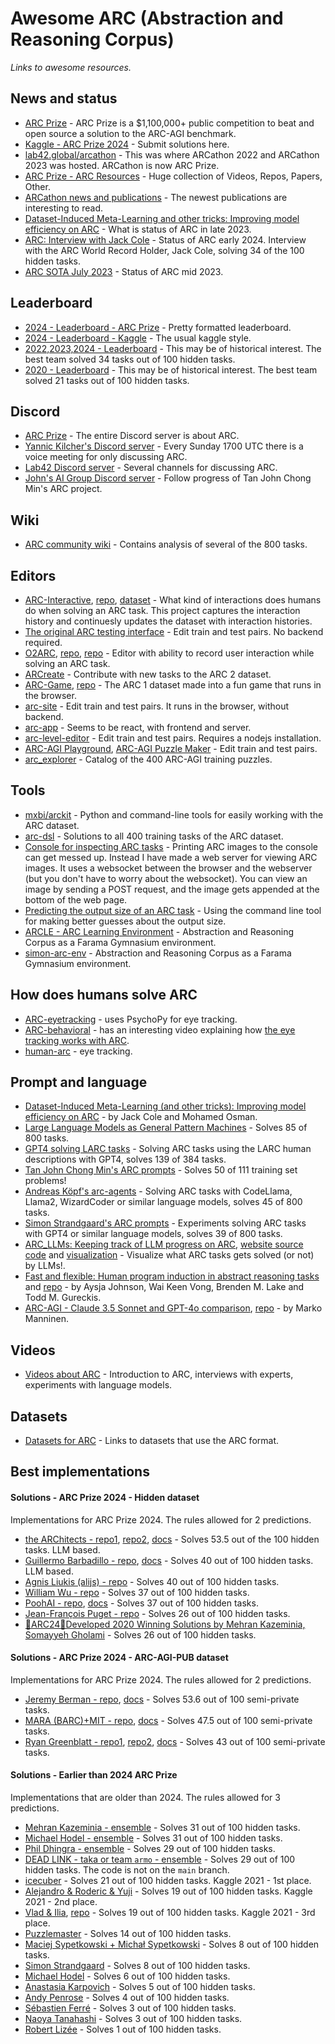# Awesome ARC (Abstraction and Reasoning Corpus)

*Links to awesome resources.* 

## News and status

* [ARC Prize](https://arcprize.org/) - ARC Prize is a $1,100,000+ public competition to beat and open source a solution to the ARC-AGI benchmark.
* [Kaggle - ARC Prize 2024](https://www.kaggle.com/competitions/arc-prize-2024) - Submit solutions here.
* [lab42.global/arcathon](https://lab42.global/arcathon/) - This was where ARCathon 2022 and ARCathon 2023 was hosted. ARCathon is now ARC Prize.
* [ARC Prize - ARC Resources](https://docs.google.com/spreadsheets/d/1fR4cgjY1kNKN_dxiidBQbyT6Gv7_Ko7daKOjlYojwTY/edit?gid=658867951#gid=658867951) - Huge collection of Videos, Repos, Papers, Other.
* [ARCathon news and publications](https://lab42.global/arcathon/updates/) - The newest publications are interesting to read.
* [Dataset-Induced Meta-Learning and other tricks: Improving model efficiency on ARC](https://lab42.global/community-post-model-efficiency/) - What is status of ARC in late 2023.
* [ARC: Interview with Jack Cole](https://lab42.global/community-interview-jack-cole/) - Status of ARC early 2024. Interview with the ARC World Record Holder, Jack Cole, solving 34 of the 100 hidden tasks.
* [ARC SOTA July 2023](https://lab42.global/community-2023-july-arc-sota/) - Status of ARC mid 2023.

## Leaderboard

* [2024 - Leaderboard - ARC Prize](https://arcprize.org/leaderboard) - Pretty formatted leaderboard.
* [2024 - Leaderboard - Kaggle](https://www.kaggle.com/competitions/arc-prize-2024/leaderboard) - The usual kaggle style. 
* [2022,2023,2024 - Leaderboard](https://lab42.global/arcathon/leaderboard/) - This may be of historical interest. The best team solved 34 tasks out of 100 hidden tasks. 
* [2020 - Leaderboard](https://www.kaggle.com/competitions/abstraction-and-reasoning-challenge/leaderboard) - This may be of historical interest. The best team solved 21 tasks out of 100 hidden tasks.

## Discord

* [ARC Prize](https://discord.gg/9b77dPAmcA) - The entire Discord server is about ARC.
* [Yannic Kilcher's Discord server](https://ykilcher.com/discord) - Every Sunday 1700 UTC there is a voice meeting for only discussing ARC.
* [Lab42 Discord server](https://discord.gg/waRCYPEc6C) - Several channels for discussing ARC.
* [John's AI Group Discord server](https://discord.gg/bzp87AHJy5) - Follow progress of Tan John Chong Min's ARC project.


## Wiki

* [ARC community wiki](https://github.com/arc-community/arc/wiki) - Contains analysis of several of the 800 tasks.


## Editors

* [ARC-Interactive](https://neoneye.github.io/arc/), [repo](https://github.com/neoneye/ARC-Interactive), [dataset](https://github.com/neoneye/ARC-Interactive-History-Dataset) - What kind of interactions does humans do when solving an ARC task. This project captures the interaction history and continuesly updates the dataset with interaction histories.
* [The original ARC testing interface](https://github.com/fchollet/ARC-AGI/tree/master/apps) - Edit train and test pairs. No backend required.
* [O2ARC](https://o2arc.com/), [repo](https://github.com/GIST-DSLab/O2ARC_V2), [repo](https://github.com/KSB21ST/MINI-ARC/) - Editor with ability to record user interaction while solving an ARC task.
* [ARCreate](https://arc-editor.lab42.global/) - Contribute with new tasks to the ARC 2 dataset.
* [ARC-Game](https://volotat.github.io/ARC-Game/), [repo](https://github.com/volotat/ARC-Game) - The ARC 1 dataset made into a fun game that runs in the browser.
* [arc-site](https://github.com/victorvikram/arc-site) - Edit train and test pairs. It runs in the browser, without backend.
* [arc-app](https://github.com/victorvikram/arc-app) - Seems to be react, with frontend and server.
* [arc-level-editor](https://github.com/arc-community/arc-level-editor) - Edit train and test pairs. Requires a nodejs installation.
* [ARC-AGI Playground](https://arcplayground.com/), [ARC-AGI Puzzle Maker](https://arc-agi-puzzle-maker.vercel.app/) - Edit train and test pairs.
* [arc_explorer](https://lewish.io/arc-explorer/) - Catalog of the 400 ARC-AGI training puzzles.


## Tools

* [mxbi/arckit](https://github.com/mxbi/arckit) - Python and command-line tools for easily working with the ARC dataset.
* [arc-dsl](https://github.com/michaelhodel/arc-dsl) - Solutions to all 400 training tasks of the ARC dataset.
* [Console for inspecting ARC tasks](https://github.com/neoneye/arc-console) - Printing ARC images to the console can get messed up. Instead I have made a web server for viewing ARC images. It uses a websocket between the browser and the webserver (but you don't have to worry about the websocket). You can view an image by sending a POST request, and the image gets appended at the bottom of the web page.
* [Predicting the output size of an ARC task](https://github.com/neoneye/arc-output-size) - Using the command line tool for making better guesses about the output size.
* [ARCLE - ARC Learning Environment](https://github.com/ConfeitoHS/arcle) - Abstraction and Reasoning Corpus as a Farama Gymnasium environment.
* [simon-arc-env](https://github.com/neoneye/simon-arc-env) - Abstraction and Reasoning Corpus as a Farama Gymnasium environment.

## How does humans solve ARC

* [ARC-eyetracking](https://github.com/lbakst/ARC-eyetracking) - uses PsychoPy for eye tracking.
* [ARC-behavioral](https://github.com/ahn-cj/ARC-behavioral) - has an interesting video explaining how [the eye tracking works with ARC](https://github.com/ahn-cj/ARC-behavioral/blob/main/demo/training/mturk_tutorial.mov).
* [human-arc](https://github.com/MichaelPascale/human-arc) - eye tracking.

## Prompt and language

* [Dataset-Induced Meta-Learning (and other tricks): Improving model efficiency on ARC](https://lab42.global/community-post-model-efficiency/) - by 
Jack Cole and Mohamed Osman.
* [Large Language Models as General Pattern Machines](https://general-pattern-machines.github.io/) - Solves 85 of 800 tasks.
* [GPT4 solving LARC tasks](https://github.com/evanthebouncy/larc_gpt4) - Solving ARC tasks using the LARC human descriptions with GPT4, solves 139 of 384 tasks.
* [Tan John Chong Min's ARC prompts](https://github.com/tanchongmin/ARC-Challenge) - Solves 50 of 111 training set problems!
* [Andreas Köpf's arc-agents](https://github.com/andreaskoepf/arc-agents) - Solving ARC tasks with CodeLlama, Llama2, WizardCoder or similar language models, solves 45 of 800 tasks.
* [Simon Strandgaard's ARC prompts](https://github.com/neoneye/arc-prompt) - Experiments solving ARC tasks with GPT4 or similar language models, solves 39 of 800 tasks.
* [ARC_LLMs: Keeping track of LLM progress on ARC](https://github.com/alxndrTL/ARC_LLMs), [website source code](https://github.com/alxndrTL/alxndrTL.github.io/tree/master/ARC) and [visualization](https://alxndrtl.github.io/ARC/) - Visualize what ARC tasks gets solved (or not) by LLMs!.
* [Fast and flexible: Human program induction in abstract reasoning tasks](https://arc-visualizations.github.io/) and [repo](https://github.com/arc-visualizations/arc-visualizations.github.io) - by Aysja Johnson, Wai Keen Vong, Brenden M. Lake and Todd M. Gureckis.
* [ARC-AGI - Claude 3.5 Sonnet and GPT-4o comparison](https://mesokosmos.notion.site/ARC-AGI-Claude-3-5-Sonnet-and-GPT-4o-comparison-1d90907ca1784832a0acc315882b1dc2), [repo](https://github.com/markomanninen/ARC-AGI/tree/master/test) - by Marko Manninen.


## Videos

* [Videos about ARC](https://github.com/neoneye/arc-notes/tree/main/videos%20about%20arc) - Introduction to ARC, interviews with experts, experiments with language models.


## Datasets

* [Datasets for ARC](https://github.com/neoneye/arc-notes/tree/main/datasets) - Links to datasets that use the ARC format.

## Best implementations

#### Solutions - ARC Prize 2024 - Hidden dataset

Implementations for ARC Prize 2024. The rules allowed for 2 predictions.

* [the ARChitects - repo1](https://github.com/da-fr/arc-prize-2024/tree/main), [repo2](https://www.kaggle.com/code/gregkamradt/arc-prize-v8/notebook?scriptVersionId=211457842), [docs](https://github.com/da-fr/arc-prize-2024/blob/main/the_architects.pdf) - Solves 53.5 out of the 100 hidden tasks. LLM based.
* [Guillermo Barbadillo - repo](https://github.com/ironbar/arc24), [docs](https://ironbar.github.io/arc24/05_Solution_Summary/) - Solves 40 out of 100 hidden tasks. LLM based.
* [Agnis Liukis (alijs) - repo](https://www.kaggle.com/code/gregkamradt/arc-prize-2024-solution-4th-place-score-40-811b72) - Solves 40 out of 100 hidden tasks.
* [William Wu - repo](https://www.kaggle.com/code/gregkamradt/small-sample-arc24) - Solves 37 out of 100 hidden tasks.
* [PoohAI - repo](https://www.kaggle.com/code/gregkamradt/arc-prize-2024-8th-place-solution), [docs](https://drive.google.com/file/d/1kTom9M54LVfLbPDQHpGgfUs3y1IYIpy2/view) - Solves 37 out of 100 hidden tasks.
* [Jean-François Puget - repo](https://github.com/jfpuget/ARC-AGI-Challenge-2024) - Solves 26 out of 100 hidden tasks.
* [🧮ARC24🧠Developed 2020 Winning Solutions by Mehran Kazeminia, Somayyeh Gholami](https://www.kaggle.com/code/mehrankazeminia/3-arc24-developed-2020-winning-solutions) - Solves 26 out of 100 hidden tasks.

#### Solutions - ARC Prize 2024 - ARC-AGI-PUB dataset

Implementations for ARC Prize 2024. The rules allowed for 2 predictions.

* [Jeremy Berman - repo](https://www.kaggle.com/code/jerber/jeremy-arc), [docs](https://jeremyberman.substack.com/p/how-i-got-a-record-536-on-arc-agi) - Solves 53.6 out of 100 semi-private tasks.
* [MARA (BARC)+MIT - repo](https://www.kaggle.com/code/ekinakyurek/my-sub?scriptVersionId=205863014), [docs](https://ekinakyurek.github.io/papers/ttt.pdf) - Solves 47.5 out of 100 semi-private tasks.
* [Ryan Greenblatt - repo1](https://www.kaggle.com/code/rgreenblatt/rg-basic-ported-submission), [repo2](https://github.com/rgreenblatt/arc_draw_more_samples_pub), [docs](https://redwoodresearch.substack.com/p/getting-50-sota-on-arc-agi-with-gpt) - Solves 43 out of 100 semi-private tasks.


#### Solutions - Earlier than 2024 ARC Prize

Implementations that are older than 2024. The rules allowed for 3 predictions.

* [Mehran Kazeminia - ensemble](https://www.kaggle.com/code/mehrankazeminia/arc2023-end-to-end-v7) - Solves 31 out of 100 hidden tasks.
* [Michael Hodel - ensemble](https://www.kaggle.com/code/michaelhodel/arc-ensemble/notebook) - Solves 31 out of 100 hidden tasks.
* [Phil Dhingra - ensemble](https://www.kaggle.com/code/philipkd/arc-late-submission-1st-and-3rd-place-ensemble) - Solves 29 out of 100 hidden tasks.
* [DEAD LINK - taka or team `armo` - ensemble](https://github.com/tien2020le2020/arc_baseline/tree/arc_tree7) - Solves 29 out of 100 hidden tasks. The code is not on the `main` branch.
* [icecuber](https://github.com/top-quarks/ARC-solution) - Solves 21 out of 100 hidden tasks. Kaggle 2021 - 1st place.
* [Alejandro & Roderic & Yuji](https://github.com/alejandrodemiquel/ARC_Kaggle) - Solves 19 out of 100 hidden tasks. Kaggle 2021 - 2nd place.
* [Vlad & Ilia](https://www.kaggle.com/code/ilialar/3rd-place-end-to-end-solution/notebook), [repo](https://github.com/IliaLarchenko/abstract_reasoning) - Solves 19 out of 100 hidden tasks. Kaggle 2021 - 3rd place.
* [Puzzlemaster](https://github.com/artyompal/kaggle-abstract-reasoning) - Solves 14 out of 100 hidden tasks.
* [Maciej Sypetkowski + Michał Sypetkowski](https://github.com/maciej-sypetkowski/kaggle-arc-solution) - Solves 8 out of 100 hidden tasks.
* [Simon Strandgaard](https://github.com/loda-lang/loda-rust) - Solves 8 out of 100 hidden tasks.
* [Michael Hodel](https://github.com/michaelhodel/arc-dsl) - Solves 6 out of 100 hidden tasks.
* [Anastasia Karpovich](https://www.kaggle.com/code/user189546/5-crop-tasks-by-brute-force) - Solves 5 out of 100 hidden tasks.
* [Andy Penrose](https://www.kaggle.com/code/andypenrose/macro-dsl-for-arc-with-heuristic-search/notebook) - Solves 4 out of 100 hidden tasks.
* [Sébastien Ferré](https://github.com/sebferre/ARC-MDL) - Solves 3 out of 100 hidden tasks.
* [Naoya Tanahashi](https://github.com/Naoism/kaggle_Abstraction_and_Reasoning_Challenge) - Solves 3 out of 100 hidden tasks.
* [Robert Lizée](https://github.com/robertlizee/arc-solver) - Solves 1 out of 100 hidden tasks.
